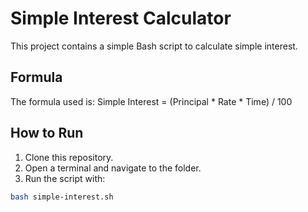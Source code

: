 # Simple Interest Calculator

This project contains a simple Bash script to calculate simple interest.

## Formula
The formula used is:
Simple Interest = (Principal * Rate * Time) / 100

## How to Run
1. Clone this repository.
2. Open a terminal and navigate to the folder.
3. Run the script with:
```bash
bash simple-interest.sh
